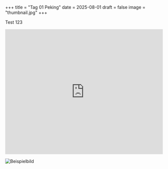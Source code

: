 +++
title = "Tag 01 Peking"
date = 2025-08-01
draft = false
image = "thumbnail.jpg"
+++

Test 123

<iframe class="alltrails" 
    src="https://www.alltrails.com/widget/map/baoguo-temple-mount-emei-efd5a10?u=m&sh=lo3glv" 
    width="100%" height="400" frameborder="0" scrolling="no" 
    marginheight="0" marginwidth="0" 
    title="AllTrails: Trail Guides and Maps for Hiking, Camping, and Running">
</iframe>

![Beispielbild](bild.jpg)
